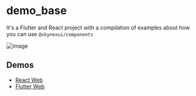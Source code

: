 # demo_base

It's a Flutter and React project with a compilation of examples about how you can use `@skynexui/components`

![image](https://user-images.githubusercontent.com/13791385/149708281-d3fcc914-43fc-4baa-a680-fe04f7706617.png)

## Demos
- [React Web](https://sknui-demobase-react.vercel.app/)
- [Flutter Web](https://sknui-demobase-flutter-tau.vercel.app/)
